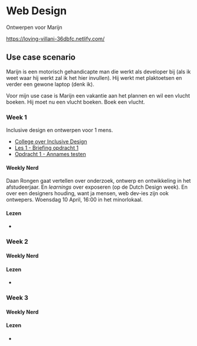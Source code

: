 # Web Design
Ontwerpen voor Marijn

https://loving-villani-36dbfc.netlify.com/

## Use case scenario
Marijn is een motorisch gehandicapte man die werkt als developer bij (als ik weet waar hij werkt zal ik het hier invullen). Hij werkt met plaktoetsen en verder een gewone laptop (denk ik).

Voor mijn use case is Marijn een vakantie aan het plannen en wil een vlucht boeken. Hij moet nu een vlucht boeken. Boek een vlucht.


### Week 1
Inclusive design en ontwerpen voor 1 mens.
- [College over Inclusive Design](https://drive.google.com/open?id=1wGhSJ0sYZw2f7PhiyI9d12aW4nfvkt47)
- [Les 1 - Briefing opdracht 1](https://docs.google.com/presentation/d/1-DU6Nj_N-inT4CGFh_sHZN4RA0XEVkow1qSPF14Ltog/edit?usp=sharing)
- [Opdracht 1 - Annames testen](Opdracht1.md)



#### Weekly Nerd
Daan Rongen gaat vertellen over onderzoek, ontwerp en ontwikkeling in het afstudeerjaar. En _learnings_ over exposeren (op de Dutch Design week). En over een designers houding, want ja mensen, web dev-ies zijn ook ontwepers.  Woensdag 10 April, 16:00 in het minorlokaal.

#### Lezen
- []()


### Week 2



#### Weekly Nerd


#### Lezen
- []()


### Week 3



#### Weekly Nerd

#### Lezen
- []()
